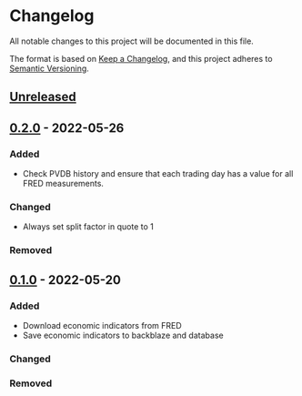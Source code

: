 # Changelog
All notable changes to this project will be documented in this file.

The format is based on [Keep a Changelog](https://keepachangelog.com/en/1.0.0/),
and this project adheres to [Semantic Versioning](https://semver.org/spec/v2.0.0.html).

## [Unreleased]

## [0.2.0] - 2022-05-26
### Added
- Check PVDB history and ensure that each trading day has a value for all FRED measurements.

### Changed
- Always set split factor in quote to 1

### Removed

## [0.1.0] - 2022-05-20
### Added
- Download economic indicators from FRED
- Save economic indicators to backblaze and database

### Changed

### Removed

[Unreleased]: https://github.com/penny-vault/import-fred/compare/v0.2.0...HEAD
[0.2.0]: https://github.com/penny-vault/import-fred/compare/v0.1.0...0.2.0
[0.1.0]: https://github.com/penny-vault/import-fred/releases/tag/v0.1.0